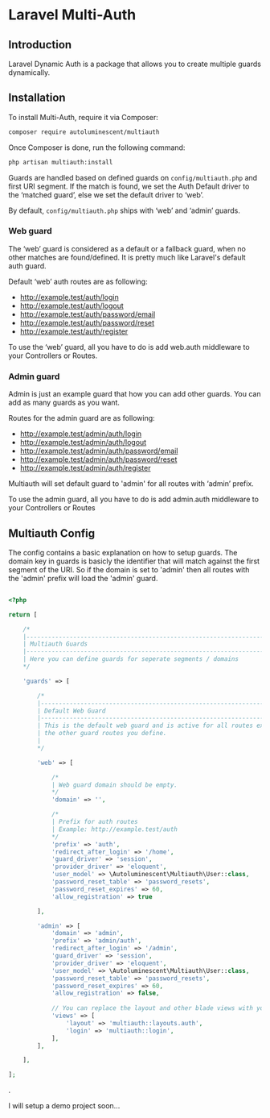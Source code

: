 # Laravel Multi-Auth

## Introduction

Laravel Dynamic Auth is a package that allows you to create multiple guards dynamically.

## Installation

To install Multi-Auth, require it via Composer:

```sh
composer require autoluminescent/multiauth
```

Once Composer is done, run the following command:

```sh
php artisan multiauth:install
```

Guards are handled based on defined guards on  `config/multiauth.php` and first URI segment.
If the match is found, we set the Auth Default driver to the ‘matched guard’, else we set the default driver to ‘web’.


By default, `config/multiauth.php` ships with ‘web’ and ‘admin’ guards.


### Web guard

The ‘web’ guard is considered as a default or a fallback guard, when no other matches are found/defined.
It is pretty much like Laravel's default auth guard.

Default ‘web’ auth routes are as following:

- http://example.test/auth/login
- http://example.test/auth/logout
- http://example.test/auth/password/email
- http://example.test/auth/password/reset
- http://example.test/auth/register


To use the ‘web’ guard, all you have to do is add web.auth middleware to your Controllers or Routes.

### Admin guard
Admin is just an example guard that how you can add other guards.
You can add as many guards as you want.

Routes for the admin guard are as following:

- http://example.test/admin/auth/login
- http://example.test/admin/auth/logout
- http://example.test/admin/auth/password/email
- http://example.test/admin/auth/password/reset
- http://example.test/admin/auth/register


Multiauth will set default guard  to 'admin' for all routes with ‘admin’ prefix.

To use the admin guard, all you have to do is add admin.auth middleware to your Controllers or Routes

## Multiauth Config

The config contains a basic explanation on how to setup guards. The domain key in guards is basicly the identifier that will match against the first segment of the URI.
So if the domain is set to 'admin' then all routes with the 'admin' prefix will load the 'admin' guard.

```php

<?php

return [

    /*
    |--------------------------------------------------------------------------
    | Multiauth Guards
    |--------------------------------------------------------------------------
    | Here you can define guards for seperate segments / domains
    */

    'guards' => [

        /*
        |--------------------------------------------------------------------------
        | Default Web Guard
        |--------------------------------------------------------------------------
        | This is the default web guard and is active for all routes except for
        | the other guard routes you define.
        |
        */

        'web' => [

            /*
            | Web guard domain should be empty.
            */
            'domain' => '',

            /*
            | Prefix for auth routes
            | Example: http://example.test/auth
            */
            'prefix' => 'auth',
            'redirect_after_login' => '/home',
            'guard_driver' => 'session',
            'provider_driver' => 'eloquent',
            'user_model' => \Autoluminescent\Multiauth\User::class,
            'password_reset_table' => 'password_resets',
            'password_reset_expires' => 60,
            'allow_registration' => true

        ],

        'admin' => [
            'domain' => 'admin',
            'prefix' => 'admin/auth',
            'redirect_after_login' => '/admin',
            'guard_driver' => 'session',
            'provider_driver' => 'eloquent',
            'user_model' => \Autoluminescent\Multiauth\User::class,
            'password_reset_table' => 'password_resets',
            'password_reset_expires' => 60,
            'allow_registration' => false,
            
            // You can replace the layout and other blade views with your custom views.
            'views' => [
				'layout' => 'multiauth::layouts.auth',
				'login' => 'multiauth::login',
			],
        ],

    ],

];


```


.

I will setup a demo project soon...


